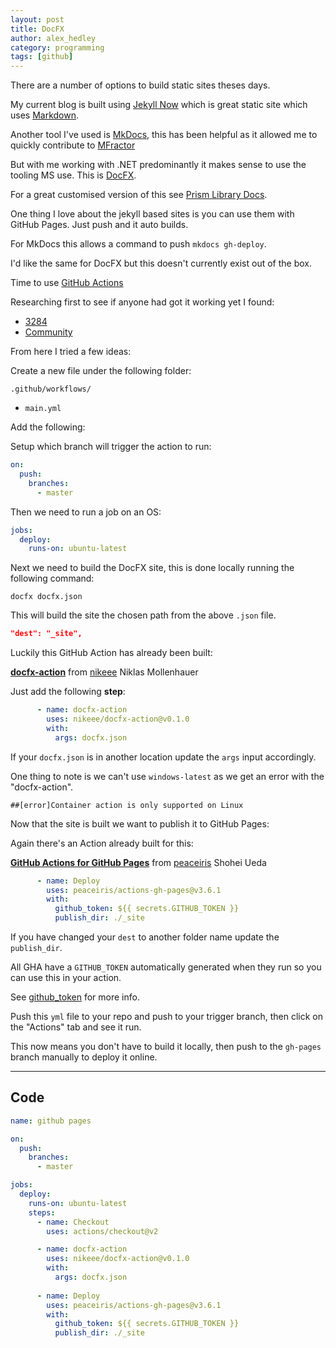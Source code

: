 ```yaml
---
layout: post
title: DocFX
author: alex_hedley
category: programming
tags: [github]
---
```


There are a number of options to build static sites theses days.

My current blog is built using [Jekyll Now](https://github.com/barryclark/jekyll-now) which is great static site which uses [Markdown](https://daringfireball.net/projects/markdown/syntax).

Another tool I've used is [MkDocs](https://www.mkdocs.org/), this has been helpful as it allowed me to quickly contribute to [MFractor](2020-03-12-MFractor-Documentation.md)

But with me working with .NET predominantly it makes sense to use the tooling MS use. This is [DocFX](https://dotnet.github.io/docfx/).

For a great customised version of this see [Prism Library Docs](https://prismlibrary.com/docs/).

One thing I love about the jekyll based sites is you can use them with GitHub Pages. Just push and it auto builds. 

For MkDocs this allows a command to push `mkdocs gh-deploy`.

I'd like the same for DocFX but this doesn't currently exist out of the box.

Time to use [GitHub Actions](https://github.com/features/actions)

Researching first to see if anyone had got it working yet I found:

- [3284](https://github.com/dotnet/docfx/issues/3284)
- [Community](https://github.community/t5/GitHub-Actions/Github-action-not-triggering-gh-pages-upon-push/td-p/26869/highlight/true/page/3)

From here I tried a few ideas:

Create a new file under the following folder:

`.github/workflows/`

- `main.yml`

Add the following:

Setup which branch will trigger the action to run:

```yml
on:
  push:
    branches:
      - master
```

Then we need to run a job on an OS:


```yml
jobs:
  deploy:
    runs-on: ubuntu-latest 
```

Next we need to build the DocFX site, this is done locally running the following command:

`docfx docfx.json`

This will build the site the chosen path from the above `.json` file.

```json
"dest": "_site",
```

Luckily this GitHub Action has already been built:

**[docfx-action](https://github.com/marketplace/actions/docfx-action)** from [nikeee](https://github.com/nikeee) Niklas Mollenhauer

Just add the following **step**:

```yml
      - name: docfx-action
        uses: nikeee/docfx-action@v0.1.0
        with:
          args: docfx.json
```

If your `docfx.json` is in another location update the `args` input accordingly.

One thing to note is we can't use `windows-latest` as we get an error with the "docfx-action".

`##[error]Container action is only supported on Linux`

Now that the site is built we want to publish it to GitHub Pages:

Again there's an Action already built for this:

**[GitHub Actions for GitHub Pages](https://github.com/peaceiris/actions-gh-pages)** from [peaceiris](https://github.com/peaceiris) Shohei Ueda

```yml
      - name: Deploy
        uses: peaceiris/actions-gh-pages@v3.6.1
        with:
          github_token: ${{ secrets.GITHUB_TOKEN }}
          publish_dir: ./_site
```

If you have changed your `dest` to another folder name update the `publish_dir`.

All GHA have a `GITHUB_TOKEN` automatically generated when they run so you can use this in your action.

See [github_token](https://github.com/peaceiris/actions-gh-pages#%EF%B8%8F-github_token) for more info.

Push this `yml` file to your repo and push to your trigger branch, then click on the "Actions" tab and see it run.

This now means you don't have to build it locally, then push to the `gh-pages` branch manually to deploy it online.

---

## Code

```yml
name: github pages

on:
  push:
    branches:
      - master

jobs:
  deploy:
    runs-on: ubuntu-latest
    steps:
      - name: Checkout
        uses: actions/checkout@v2

      - name: docfx-action
        uses: nikeee/docfx-action@v0.1.0
        with:
          args: docfx.json
      
      - name: Deploy
        uses: peaceiris/actions-gh-pages@v3.6.1
        with:
          github_token: ${{ secrets.GITHUB_TOKEN }}
          publish_dir: ./_site
```
